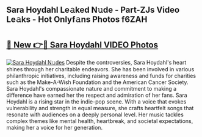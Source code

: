 ## Sara Hoydahl Le𝚊ked N𝚞de - Part-ZJs Video Le𝚊ks - Hot Onlyf𝚊ns Photos f6ZAH

# <h2><a href="http://ac11922.deff.icu/?id=Sara+Hoydahl">🔗 New 👉🔴 Sara Hoydahl VIDEO Photos</a></h2>

[![Sara Hoydahl N𝚞des](https://i.imgur.com/rIISA9y.gif)](http://ac11922.deff.icu/?id=Sara+Hoydahl)
Despite the controversies, Sara Hoydahl's heart shines through her charitable endeavors. She has been involved in various philanthropic initiatives, including raising awareness and funds for charities such as the Make-A-Wish Foundation and the American Cancer Society. Sara Hoydahl's compassionate nature and commitment to making a difference have earned her the respect and admiration of her fans. Sara Hoydahl is a rising star in the indie-pop scene. With a voice that evokes vulnerability and strength in equal measure, she crafts heartfelt songs that resonate with audiences on a deeply personal level. Her music tackles complex themes like mental health, heartbreak, and societal expectations, making her a voice for her generation.
